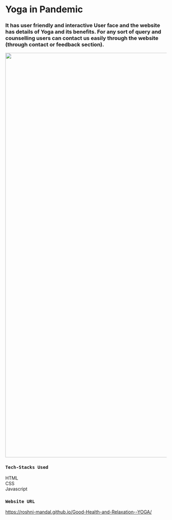 # Yoga in Pandemic
### It has user friendly and interactive User face and the website has details of Yoga and its benefits. For any sort of query and counselling users can contact us easily through the website (through contact or feedback section).

<img width="1266" alt=" " src="https://github.com/Roshni-Mandal/Good-Health-and-Relaxation--YOGA/blob/main/images/Screenshot%202023-09-15%20at%2012.16.26%E2%80%AFAM.png">

### `Tech-Stacks Used`
HTML \
CSS \
Javascript

### `Website URL`
https://roshni-mandal.github.io/Good-Health-and-Relaxation--YOGA/
